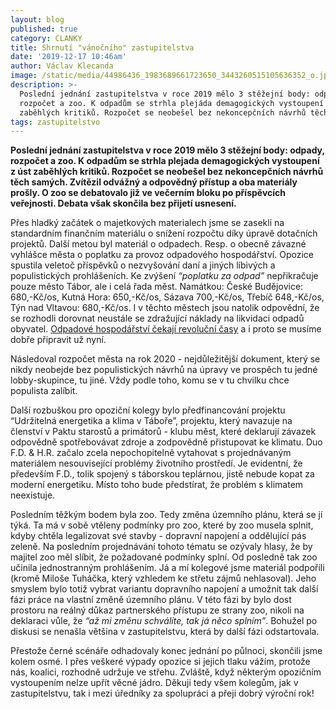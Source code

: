 ```yaml
---
layout: blog
published: true
category: CLANKY
title: Shrnutí "vánočního" zastupitelstva
date: '2019-12-17 10:46am'
author: Václav Klecanda
image: /static/media/44986436_1983689661723650_3443260515105636352_o.jpg
description: >-
  Poslední jednání zastupitelstva v roce 2019 mělo 3 stěžejní body: odpady,
  rozpočet a zoo. K odpadům se strhla plejáda demagogických vystoupení z úst
  zaběhlých kritiků. Rozpočet se neobešel bez nekoncepčních návrhů těch samých.
tags: zastupitelstvo
---
```

__Poslední jednání zastupitelstva v roce 2019 mělo 3 stěžejní body: odpady, rozpočet a zoo. K odpadům se strhla plejada demagogických vystoupení z úst zaběhlých kritiků. Rozpočet se neobešel bez nekoncepčních návrhů těch samých. Zvítězil odvážný a odpovědný přístup a oba materiály prošly. O zoo se debatovalo již ve večerním bloku po příspěvcích veřejnosti. Debata však skončila bez přijetí usnesení.__

Přes hladký začátek o majetkových materialech jsme se zasekli na standardním finančním materiálu o snížení rozpočtu díky úpravě dotačních projektů. Další metou byl materiál o odpadech. Resp. o obecně závazné vyhlášce města o poplatku za provoz odpadového hospodářství. Opozice spustila veletoč příspěvků o nezvyšování daní a jiných líbivých a populistických prohlášeních. Ke zvýšení _“poplatku za odpad”_ nepřikračuje pouze město Tábor, ale i celá řada měst. Namátkou: České Budějovice: 680,-Kč/os, Kutná Hora: 650,-Kč/os, Sázava 700,-Kč/os, Třebíč 648,-Kč/os, Týn nad Vltavou: 680,-Kč/os. I v těchto městech jsou natolik odpovědní, že se rozhodli dorovnat neustále se zdražující náklady na likvidaci odpadů obyvatel. [Odpadové hospodářství čekají revoluční časy](http://taborudrzitelne.cz/) a i proto se musíme dobře připravit už nyní. 

Následoval rozpočet města na rok 2020 - nejdůležitější dokument, který se nikdy neobejde bez populistických návrhů na úpravy ve prospěch tu jedné lobby-skupince, tu jiné. Vždy podle toho, komu se v tu chvilku chce populista zalíbit. 

Další rozbuškou pro opoziční kolegy bylo předfinancování projektu “Udržitelná energetika a klima v Táboře”, projektu, který navazuje na členství v Paktu starostů a primátorů - klubu měst, které deklarují závazek odpovědně spotřebovávat zdroje a zodpovědně přistupovat ke klimatu. Duo F.D. & H.R. začalo zcela nepochopitelně vytahovat s projednávaným materiálem nesouvisející problémy životního prostředí. Je evidentní, že především F.D., tolik spojený s táborskou teplárnou, jistě nebude kopat za moderní energetiku. Místo toho bude předstírat, že problém s klimatem neexistuje.

Posledním těžkým bodem byla zoo. Tedy změna územního plánu, která se jí týká. Ta má v sobě vtěleny podmínky pro zoo, které by zoo musela splnit, kdyby chtěla legalizovat své stavby - dopravní napojení a oddělující pás zeleně. Na posledním projednávání tohoto tématu se ozývaly hlasy, že by majitel zoo měl slíbit, že požadované podmínky splní. Od posledně tak zoo učinila jednostranným prohlášením. Já a mí kolegové jsme materiál podpořili (kromě Miloše Tuháčka, který vzhledem ke střetu zájmů nehlasoval). Jeho smyslem bylo totiž vybrat variantu dopravního napojení a umožnit tak další fázi práce na vlastní změně územního plánu. V této fázi by bylo dost prostoru na reálný důkaz partnerského přístupu ze strany zoo, nikoli na deklaraci vůle, že _“až mi změnu schválíte, tak já něco splním”_. Bohužel po diskusi se nenašla většina v zastupitelstvu, která by další fázi odstartovala.

Přestože černé scénáře odhadovaly konec jednání po půlnoci, skončili jsme kolem osmé. I přes veškeré výpady opozice si jejich tlaku vážím, protože nás, koalici, rozhodně udržuje ve střehu. Zvláště, když některým opozičním vystoupením nelze upřít věcné jádro. Děkuji tedy všem kolegům, jak v zastupitelstvu, tak i mezi úředníky za spolupráci a přeji dobrý výroční rok!
